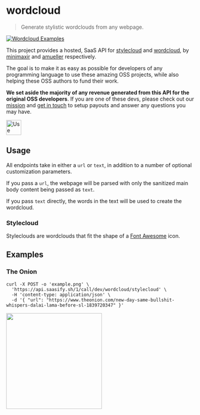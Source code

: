 # wordcloud

> Generate stylistic wordclouds from any webpage.

<a href="https://wordcloud.saasify.sh">
  <img
    src="https://raw.githubusercontent.com/saasify-sh/saasify/master/examples/python/wordcloud/examples/promo.png"
    alt="Wordcloud Examples"
  />
</a>

This project provides a hosted, SaaS API for [stylecloud](https://github.com/minimaxir/stylecloud) and [wordcloud](https://github.com/amueller/word_cloud), by [minimaxir](https://github.com/minimaxir) and [amueller](https://github.com/amueller) respectively.

The goal is to make it as easy as possible for developers of any programming language to use these amazing OSS projects, while also helping these OSS authors to fund their work.

**We set aside the majority of any revenue generated from this API for the original OSS developers**. If you are one of these devs, please check out our [mission](https://saasify.sh/#/mission) and [get in touch](https://saasify.sh/#/support) to setup payouts and answer any questions you may have.

<a href="https://wordcloud.saasify.sh">
  <img
    src="https://badges.saasify.sh"
    height="40"
    alt="Use Hosted API"
  />
</a>

## Usage

All endpoints take in either a `url` or `text`, in addition to a number of optional customization parameters.

If you pass a `url`, the webpage will be parsed with only the sanitized main body content being passed as `text`.

If you pass `text` directly, the words in the text will be used to create the wordcloud.

### Stylecloud

Styleclouds are wordclouds that fit the shape of a [Font Awesome]() icon.

## Examples

### The Onion

```
curl -X POST -o 'example.png' \
  'https://api.saasify.sh/1/call/dev/wordcloud/stylecloud' \
  -H 'content-type: application/json' \
  -d '{ "url": "https://www.theonion.com/new-day-same-bullshit-whispers-dalai-lama-before-sl-1839720347" }'
```

<img src="https://raw.githubusercontent.com/saasify-sh/saasify/master/examples/python/wordcloud/examples/stylecloud.png" width="256" />
